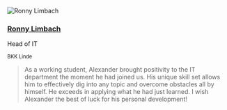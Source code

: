 <div class="quote">

![Ronny Limbach](/images/ronny-limbach.webp)

<div class="quotee">

### <a href="https://www.xing.com/profile/Ronny_Limbach/cv" target="_blank">Ronny Limbach</a>

Head of IT

<small>BKK Linde</small>

</div>

</div>

> As a working student, Alexander brought positivity to the IT department the moment he had joined us.
> His unique skill set allows him to effectively dig into any topic and overcome obstacles all by himself. He exceeds in applying what he had just learned.
> I wish Alexander the best of luck for his personal development!
